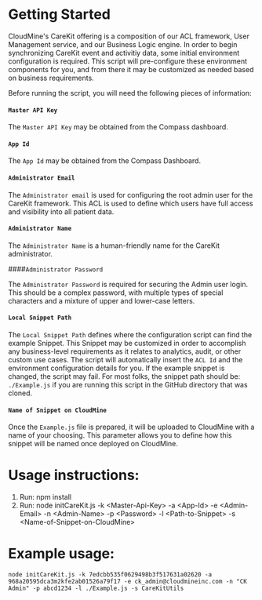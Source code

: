 # Getting Started

CloudMine's CareKit offering is a composition of our ACL framework, User Management service, and our Business Logic engine. In order to begin synchronizing CareKit event and activitiy data, some initial environment configuration is required. This script will pre-configure these environment components for you, and from there it may be customized as needed based on business requirements. 

Before running the script, you will need the following pieces of information:

#### `Master API Key`

The `Master API Key` may be obtained from the Compass dashboard. 

#### `App Id`

The `App Id` may be obtained from the Compass Dashboard.

#### `Administrator Email`

The `Administrator email` is used for configuring the root admin user for the CareKit framework. This ACL is used to define which users have full access and visibility into all patient data. 

#### `Administrator Name`

The `Administrator Name` is a human-friendly name for the CareKit administrator. 


####`Administrator Password`

The `Administrator Password` is required for securing the Admin user login. This should be a complex password, with multiple types of special characters and a mixture of upper and lower-case letters. 

#### `Local Snippet Path`

The `Local Snippet Path` defines where the configuration script can find the example Snippet. This Snippet may be customized in order to accomplish any business-level requirements as it relates to analytics, audit, or other custom use cases. The script will automatically insert the `ACL Id` and the environment configuration details for you. If the example snippet is changed, the script may fail. For most folks, the snippet path should be: `./Example.js` if you are running this script in the GitHub directory that was cloned. 

#### `Name of Snippet on CloudMine`

Once the `Example.js` file is prepared, it will be uploaded to CloudMine with a name of your choosing. This parameter allows you to define how this snippet will be named once deployed on CloudMine. 

# Usage instructions:

1) Run: npm install
2) Run: node initCareKit.js -k \<Master-Api-Key> -a \<App-Id> -e \<Admin-Email> -n \<Admin-Name> -p \<Password> -l \<Path-to-Snippet> -s \<Name-of-Snippet-on-CloudMine>

# Example usage:

```node initCareKit.js -k 7edcbb535f0629498b3f517631a02620 -a 968a20595dca3m2kfe2ab01526a79f17 -e ck_admin@cloudmineinc.com -n "CK Admin" -p abcd1234 -l ./Example.js -s CareKitUtils```
